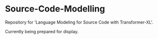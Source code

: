 # Source-Code-Modelling
Repository for 'Language Modeling for Source Code with Transformer-XL'.

Currently being prepared for display.
